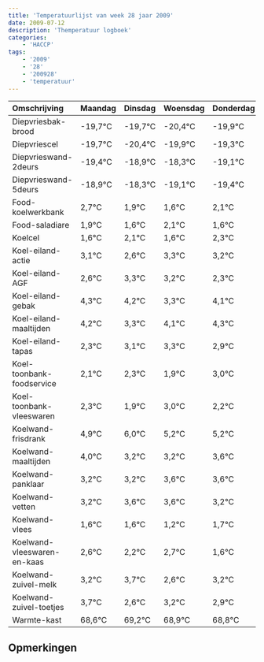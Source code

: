 ```yaml
---
title: 'Temperatuurlijst van week 28 jaar 2009'
date: 2009-07-12
description: 'Themperatuur logboek'
categories:
    - 'HACCP'
tags:
    - '2009'
    - '28'
    - '200928'
    - 'temperatuur'
---
```

|Omschrijving|Maandag|Dinsdag|Woensdag|Donderdag|Vrijdag|Zaterdag|Zondag|
|:---|:---|:---|:---|:---|:---|:---|:---|
|Diepvriesbak-brood|-19,7°C|-19,7°C|-20,4°C|-19,9°C|-19,3°C|-20,1°C|-20,4°C|
|Diepvriescel|-19,7°C|-20,4°C|-19,9°C|-19,3°C|-20,1°C|-20,4°C|-19,9°C|
|Diepvrieswand-2deurs|-19,4°C|-18,9°C|-18,3°C|-19,1°C|-19,4°C|-18,9°C|-19,4°C|
|Diepvrieswand-5deurs|-18,9°C|-18,3°C|-19,1°C|-19,4°C|-18,9°C|-19,4°C|-18,7°C|
|Food-koelwerkbank|2,7°C|1,9°C|1,6°C|2,1°C|1,6°C|2,3°C|2,2°C|
|Food-saladiare|1,9°C|1,6°C|2,1°C|1,6°C|2,3°C|2,2°C|1,3°C|
|Koelcel|1,6°C|2,1°C|1,6°C|2,3°C|2,2°C|1,3°C|2,1°C|
|Koel-eiland-actie|3,1°C|2,6°C|3,3°C|3,2°C|2,3°C|3,1°C|3,3°C|
|Koel-eiland-AGF|2,6°C|3,3°C|3,2°C|2,3°C|3,1°C|3,3°C|2,9°C|
|Koel-eiland-gebak|4,3°C|4,2°C|3,3°C|4,1°C|4,3°C|3,9°C|5,0°C|
|Koel-eiland-maaltijden|4,2°C|3,3°C|4,1°C|4,3°C|3,9°C|5,0°C|4,2°C|
|Koel-eiland-tapas|2,3°C|3,1°C|3,3°C|2,9°C|4,0°C|3,2°C|3,2°C|
|Koel-toonbank-foodservice|2,1°C|2,3°C|1,9°C|3,0°C|2,2°C|2,2°C|2,6°C|
|Koel-toonbank-vleeswaren|2,3°C|1,9°C|3,0°C|2,2°C|2,2°C|2,6°C|2,6°C|
|Koelwand-frisdrank|4,9°C|6,0°C|5,2°C|5,2°C|5,6°C|5,6°C|5,2°C|
|Koelwand-maaltijden|4,0°C|3,2°C|3,2°C|3,6°C|3,6°C|3,2°C|3,7°C|
|Koelwand-panklaar|3,2°C|3,2°C|3,6°C|3,6°C|3,2°C|3,7°C|2,6°C|
|Koelwand-vetten|3,2°C|3,6°C|3,6°C|3,2°C|3,7°C|2,6°C|3,2°C|
|Koelwand-vlees|1,6°C|1,6°C|1,2°C|1,7°C|0,6°C|1,2°C|0,9°C|
|Koelwand-vleeswaren-en-kaas|2,6°C|2,2°C|2,7°C|1,6°C|2,2°C|1,9°C|1,8°C|
|Koelwand-zuivel-melk|3,2°C|3,7°C|2,6°C|3,2°C|2,9°C|2,8°C|2,0°C|
|Koelwand-zuivel-toetjes|3,7°C|2,6°C|3,2°C|2,9°C|2,8°C|2,0°C|3,1°C|
|Warmte-kast|68,6°C|69,2°C|68,9°C|68,8°C|68,0°C|69,1°C|70,0°C|

## Opmerkingen


